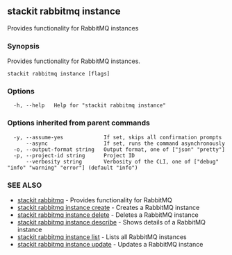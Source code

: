 ## stackit rabbitmq instance

Provides functionality for RabbitMQ instances

### Synopsis

Provides functionality for RabbitMQ instances.

```
stackit rabbitmq instance [flags]
```

### Options

```
  -h, --help   Help for "stackit rabbitmq instance"
```

### Options inherited from parent commands

```
  -y, --assume-yes             If set, skips all confirmation prompts
      --async                  If set, runs the command asynchronously
  -o, --output-format string   Output format, one of ["json" "pretty"]
  -p, --project-id string      Project ID
      --verbosity string       Verbosity of the CLI, one of ["debug" "info" "warning" "error"] (default "info")
```

### SEE ALSO

* [stackit rabbitmq](./stackit_rabbitmq.md)	 - Provides functionality for RabbitMQ
* [stackit rabbitmq instance create](./stackit_rabbitmq_instance_create.md)	 - Creates a RabbitMQ instance
* [stackit rabbitmq instance delete](./stackit_rabbitmq_instance_delete.md)	 - Deletes a RabbitMQ instance
* [stackit rabbitmq instance describe](./stackit_rabbitmq_instance_describe.md)	 - Shows details of a RabbitMQ instance
* [stackit rabbitmq instance list](./stackit_rabbitmq_instance_list.md)	 - Lists all RabbitMQ instances
* [stackit rabbitmq instance update](./stackit_rabbitmq_instance_update.md)	 - Updates a RabbitMQ instance

